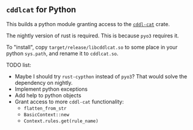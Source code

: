 
## `cddlcat` for Python

This builds a python module granting access to the [`cddl-cat`] crate.

The nightly version of rust is required.  This is because `pyo3` requires it.

To "install", copy `target/release/libcddlcat.so` to some place in your python `sys.path`, and rename it to `cddlcat.so`.

TODO list:
- Maybe I should try `rust-cypthon` instead of `pyo3`?  That would solve the dependency on nightly.
- Implement python exceptions
- Add help to python objects
- Grant access to more `cddl-cat` functionality:
  - `flatten_from_str`
  - `BasicContext::new`
  - `Context.rules.get(rule_name)`

[`cddl-cat`]: https://crates.io/crates/cddl-cat
